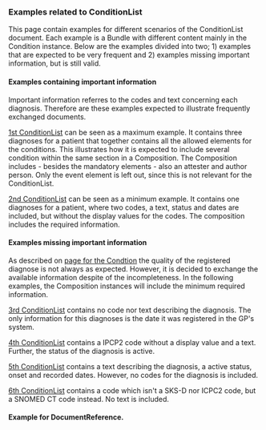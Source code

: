 ### Examples related to ConditionList
This page contain examples for different scenarios of the ConditionList document. Each example is a Bundle with different content mainly in the Condition instance. Below are the examples divided into two; 1) examples that are expected to be very frequent and 2) examples missing important information, but is still valid.

#### Examples containing important information
Important information referres to the codes and text concerning each diagnosis. Therefore are these examples expected to illustrate frequently exchanged documents. 

[1st ConditionList](Bundle-23d8ece4-7cff-47c1-9680-571377c6ea74.html) can be seen as a maximum example. It contains three diagnoses for a patient that together contains all the allowed elements for the conditions. This illustrates how it is expected to include several condition within the same section in a Composition. The Composition includes - besides the mandatory elements - also an attester and author person. Only the event element is left out, since this is not relevant for the ConditionList.

[2nd ConditionList](Bundle-b991dcb7-6f2a-4e56-96f9-6b4b23cb9472.html) can be seen as a minimum example. It contains one diagnoses for a patient, where two codes, a text, status and dates are included, but without the display values for the codes. The composition includes the required information.

#### Examples missing important information
As described on [page for the Condtion](./StructureDefinition-medcom-conditionlist-condition-intro.html) the quality of the registered diagnose is not always as expected. However, it is decided to exchange the available information despite of the incompleteness. In the following examples, the Composition instances will include the minimum required information. 

[3rd ConditionList](Bundle-96d37376-e176-4c6a-9c49-2b56e7aae665.html) contains no code nor text describing the diagnosis. The only information for this diagnoses is the date it was registered in the GP's system.

[4th ConditionList](Bundle-df3915a2-6f88-4dea-955a-1b0008b23853.html) contains a IPCP2 code without a display value and a text. Further, the status of the diagnosis is active.

[5th ConditionList](Bundle-a4630688-dc6b-4484-9ef7-b9a08148c407.html) contains a text describing the diagnosis, a active status, onset and recorded dates. However, no codes for the diagnosis is included. 

[6th ConditionList](Bundle-7ffa0111-1aa2-4d68-99f8-1fbf57448c8c.html) contains a code which isn't a SKS-D nor ICPC2 code, but a SNOMED CT code instead. No text is included.


#### Example for DocumentReference.
